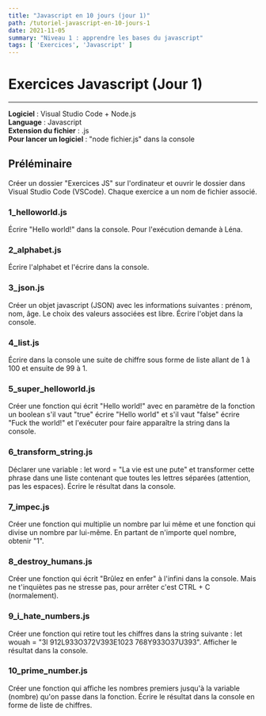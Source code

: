 ```yaml
---
title: "Javascript en 10 jours (jour 1)"
path: /tutoriel-javascript-en-10-jours-1
date: 2021-11-05
summary: "Niveau 1 : apprendre les bases du javascript"
tags: [ 'Exercices', 'Javascript' ]
---
```


# Exercices Javascript (Jour 1)

---

**Logiciel** : Visual Studio Code + Node.js  
**Language** : Javascript  
**Extension du fichier** : .js  
**Pour lancer un logiciel** : "node fichier.js" dans la console  

## Préléminaire

Créer un dossier "Exercices JS" sur l'ordinateur et ouvrir le dossier dans Visual Studio Code (VSCode). Chaque exercice a un nom de fichier associé.

### 1_helloworld.js

Écrire "Hello world!" dans la console. Pour l'exécution demande à Léna.

### 2_alphabet.js

Écrire l'alphabet et l'écrire dans la console.

### 3_json.js

Créer un objet javascript (JSON) avec les informations suivantes : prénom, nom, âge. Le choix des valeurs associées est libre. Écrire l'objet dans la console.

### 4_list.js

Écrire dans la console une suite de chiffre sous forme de liste allant de 1 à 100 et ensuite de 99 à 1.

### 5_super_helloworld.js

Créer une fonction qui écrit "Hello world!" avec en paramètre de la fonction un boolean s'il vaut "true" écrire "Hello world" et s'il vaut "false" écrire "Fuck the world!" et l'exécuter pour faire apparaître la string dans la console.

### 6_transform_string.js

Déclarer une variable : let word = "La vie est une pute" et transformer cette phrase dans une liste contenant que toutes les lettres séparées (attention, pas les espaces). Écrire le résultat dans la console.

### 7_impec.js

Créer une fonction qui multiplie un nombre par lui même et une fonction qui divise un nombre par lui-même. En partant de n'importe quel nombre, obtenir "1".

### 8_destroy_humans.js

Créer une fonction qui écrit "Brûlez en enfer" à l'infini dans la console. Mais ne t'inquiètes pas ne stresse pas, pour arrêter c'est CTRL + C (normalement).

### 9_i_hate_numbers.js

Créer une fonction qui retire tout les chiffres dans la string suivante : let wouah = "3I 912L933O372V393E1023 768Y933O37U393". Afficher le résultat dans la console.

### 10_prime_number.js

Créer une fonction qui affiche les nombres premiers jusqu'à la variable (nombre) qu'on passe dans la fonction. Écrire le résultat dans la console en forme de liste de chiffres.

